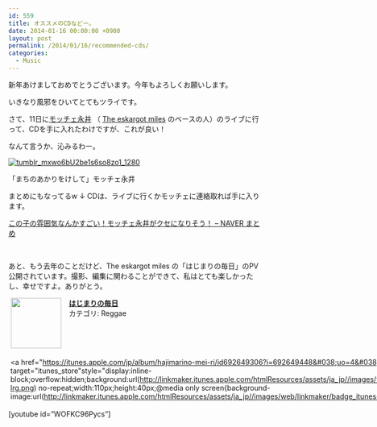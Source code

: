 ```yaml
---
id: 559
title: オススメのCDなどー。
date: 2014-01-16 00:00:00 +0900
layout: post
permalink: /2014/01/16/recommended-cds/
categories:
  - Music
---
```

新年あけましておめでとうございます。今年もよろしくお願いします。
  
いきなり風邪をひいてとてもツライです。

さて、11日に<a href="http://mocche.tumblr.com" target="_blank" rel="nofollow external">モッチェ永井</a> （ <a href="http://eskargotmiles.com/" target="_blank" rel="nofollow external">The eskargot miles</a> のベースの人）のライブに行って、CDを手に入れたわけですが、これが良い！
  
なんて言うか、沁みるわー。
  
<!--more-->

[<img src="media/tumblr_mxwo6bU2be1s6so8zo1_1280.jpg" alt="tumblr_mxwo6bU2be1s6so8zo1_1280" class="alignleft size-thumbnail wp-image-2607" />](media/tumblr_mxwo6bU2be1s6so8zo1_1280.jpg)
  
「まちのあかりをけして」モッチェ永井
  
まとめにもなってるw ↓ CDは、ライブに行くかモッチェに連絡取れば手に入ります。
  
<a href="http://matome.naver.jp/odai/2138801686381996501" target="_blank" rel="nofollow external">この子の雰囲気なんかすごい！モッチェ永井がクセになりそう！ &#8211; NAVER まとめ</a>
  
<br style="clear:both;" />

あと、もう去年のことだけど、The eskargot miles の「はじまりの毎日」のPV公開されています。撮影、編集に関わることができて、私はとても楽しかったし、幸せですよ。ありがとう。
  
<span class="appIcon"><img class="appIconImg" height="100" src="http://a3.mzstatic.com/us/r30/Music6/v4/a3/13/80/a31380c3-ae79-d3d2-a111-35e8669c7c5b/eskargotjkt_nk0822.100x100-75.jpg" style="float:left;margin: 0px 15px 15px 5px;" /></span><span class="appName"><strong><a href="https://itunes.apple.com/jp/album/hajimarino-mei-ri/id692649306?i=692649448&#038;uo=4&#038;at=11l87g" target="itunes_store">はじまりの毎日</a></strong></span>  
<span class="appCategory">カテゴリ: Reggae</span>  
<span class="badgeL" style="display:inline-block; margin:4px"><a href="https://itunes.apple.com/jp/album/hajimarino-mei-ri/id692649306?i=692649448&#038;uo=4&#038;at=11l87g" target="itunes_store"style="display:inline-block;overflow:hidden;background:url(http://linkmaker.itunes.apple.com/htmlResources/assets/ja_jp//images/web/linkmaker/badge_itunes-lrg.png) no-repeat;width:110px;height:40px;@media only screen{background-image:url(http://linkmaker.itunes.apple.com/htmlResources/assets/ja_jp//images/web/linkmaker/badge_itunes-lrg.svg);}"></a></span><br style="clear:both;" />

[youtube id=&#8221;WOFKC96Pycs&#8221;]
